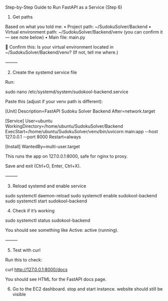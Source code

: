Step-by-Step Guide to Run FastAPI as a Service (Step 6)

1. Get paths

Based on what you told me:
	•	Project path: ~/SudokuSolver/Backend
	•	Virtual environment path: ~/SudokuSolver/Backend/venv (you can confirm it — see note below)
	•	Main file: main.py

📌 Confirm this:
Is your virtual environment located in ~/SudokuSolver/Backend/venv?
(If not, tell me where.)

⸻

2. Create the systemd service file

Run:

sudo nano /etc/systemd/system/sudokool-backend.service

Paste this (adjust if your venv path is different):

[Unit]
Description=FastAPI Sudoku Solver Backend
After=network.target

[Service]
User=ubuntu
WorkingDirectory=/home/ubuntu/SudokuSolver/Backend
ExecStart=/home/ubuntu/SudokuSolver/venv/bin/uvicorn main:app --host 127.0.0.1 --port 8000
Restart=always

[Install]
WantedBy=multi-user.target

This runs the app on 127.0.0.1:8000, safe for nginx to proxy.

Save and exit (Ctrl+O, Enter, Ctrl+X).

⸻

3. Reload systemd and enable service

sudo systemctl daemon-reload
sudo systemctl enable sudokool-backend
sudo systemctl start sudokool-backend

4. Check if it’s working

sudo systemctl status sudokool-backend

You should see something like Active: active (running).

⸻

5. Test with curl

Run this to check:

curl http://127.0.0.1:8000/docs

You should see HTML for the FastAPI docs page.

6. Go to the EC2 dashboard. stop and start instance. website should still be visible